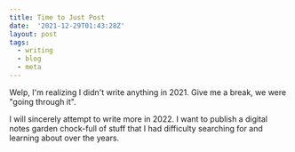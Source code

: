 ```yaml
---
title: Time to Just Post
date:  '2021-12-29T01:43:28Z'
layout: post
tags:
  - writing
  - blog
  - meta
---
```


Welp, I'm realizing I didn't write anything in 2021. Give me a break, we were "going through it".

I will sincerely attempt to write more in 2022. I want to publish a digital notes garden chock-full of stuff that I had difficulty searching for and learning about over the years.
